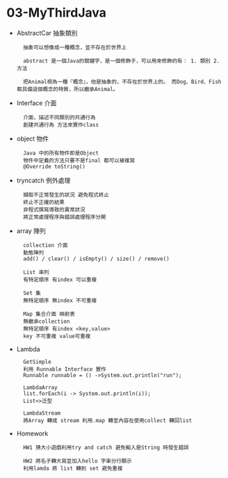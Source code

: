 # 03-MyThirdJava

* AbstractCar 抽象類別

        抽象可以想像成一種概念，並不存在於世界上

        abstract 是一個Java的關鍵字，是一個修飾子，可以用來修飾的有： 1. 類別 2. 方法

        把Animal視為一種『概念』，他是抽象的，不存在於世界上的。 而Dog、Bird、Fish都具備這個概念的特質，所以繼承Animal。

* Interface 介面
        
        介面，描述不同類別的共通行為
        創建共通行為 方法來實作class

* object 物件

        Java 中的所有物件即是Object
        物件中定義的方法只要不是final 都可以被複寫
        @Override toString()

* tryncatch 例外處理

        擷取不正常發生的狀況 避免程式終止
        終止不正確的結果
        非程式撰寫導致的異常狀況
        將正常處理程序與錯誤處理程序分開

* array 陣列

        collection 介面
        動態陣列 
        add() / clear() / isEmpty() / size() / remove()

        List 串列
        有特定順序 有index 可以重複

        Set 集
        無特定順序 無index 不可重複

        Map 集合介面 映射表
        無繼承collection
        無特定順序 有index <key,value>
        key 不可重複 value可重複

* Lambda
        
        GetSimple 
        利用 Runnable Interface 實作
        Runnable runnable = () ->System.out.println("run");

        LambdaArray
        list.forEach(i -> System.out.println(i));
        List<>泛型

        LambdaStream
        將Array 轉成 stream 利用.map 轉至內容在使用collect 轉回list

* Homework
        
        HW1 猜大小遊戲利用try and catch 避免輸入是String 時發生錯誤

        HW2 將名子轉大寫並加入hello 字串分行顯示
        利用lamda 將 list 轉到 set 避免重複